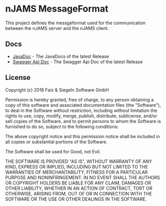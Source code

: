 # nJAMS MessageFormat

This project defines the messgeformat used for the communication between the nJAMS server and the nJAMS client.

## Docs

* [JavaDoc](https://integrationmatters.github.io/njams-messageformat/) - The JavaDocs of the latest Release
* [Swagger Api Doc](https://integrationmatters.github.io/njams-messageformat/swagger.json) - The Swagger Api Doc of the latest Release

## License

Copyright (c) 2018 Faiz & Siegeln Software GmbH

Permission is hereby granted, free of charge, to any person obtaining a copy of this software and associated documentation files (the "Software"),
to deal in the Software without restriction, including without limitation the rights to use, copy, modify, merge, publish, distribute, sublicense,
and/or sell copies of the Software, and to permit persons to whom the Software is furnished to do so, subject to the following conditions:

The above copyright notice and this permission notice shall be included in all copies or substantial portions of the Software.

The Software shall be used for Good, not Evil.

THE SOFTWARE IS PROVIDED "AS IS", WITHOUT WARRANTY OF ANY KIND, EXPRESS OR IMPLIED, INCLUDING BUT NOT LIMITED TO THE WARRANTIES OF MERCHANTABILITY,
FITNESS FOR A PARTICULAR PURPOSE AND NONINFRINGEMENT. IN NO EVENT SHALL THE AUTHORS OR COPYRIGHT HOLDERS BE LIABLE FOR ANY CLAIM, DAMAGES OR OTHER
LIABILITY, WHETHER IN AN ACTION OF CONTRACT, TORT OR OTHERWISE, ARISING FROM, OUT OF OR IN CONNECTION WITH THE SOFTWARE OR THE USE OR OTHER DEALINGS
IN THE SOFTWARE.